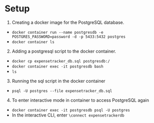 # Setup

1. Creating a docker image for the PostgreSQL database.
  - `docker container run --name postgresdb -e POSTGRES_PASSWORD=password -d -p 5433:5432 postgres`
  - `docker container ls`
2. Adding a postgresql script to the docker container.
  - `docker cp expensetracker_db.sql postgresdb:/`
  - `docker container exec -it postgresdb bash`
  - `ls`
3. Running the sql script in the docker container
  - `psql -U postgres --file expensetracker_db.sql`
4. To enter interactive mode in container to access PostgreSQL again
  - `docker container exec -it postgresdb psql -U postgres`
  - In the interactive CLI, enter `\connect expensetrackerdb`

